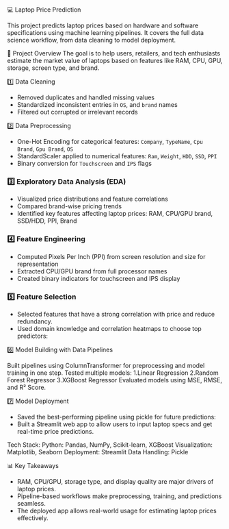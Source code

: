 💻 Laptop Price Prediction

This project predicts laptop prices based on hardware and software specifications using machine learning pipelines. It covers the full data science workflow, from data cleaning to model deployment.

📌 Project Overview
The goal is to help users, retailers, and tech enthusiasts estimate the market value of laptops based on features like RAM, CPU, GPU, storage, screen type, and brand.


1️⃣ Data Cleaning
- Removed duplicates and handled missing values
- Standardized inconsistent entries in `OS`, and `brand` names
- Filtered out corrupted or irrelevant records

2️⃣ Data Preprocessing
- One-Hot Encoding for categorical features: `Company`, `TypeName`, `Cpu Brand`, `Gpu Brand`, `OS`
- StandardScaler applied to numerical features: `Ram`, `Weight`, `HDD`, `SSD`, `PPI`
- Binary conversion for `Touchscreen` and `IPS` flags

### 3️⃣ Exploratory Data Analysis (EDA)
- Visualized price distributions and feature correlations
- Compared brand-wise pricing trends
- Identified key features affecting laptop prices: RAM, CPU/GPU brand, SSD/HDD, PPI, Brand

### 4️⃣ Feature Engineering
- Computed Pixels Per Inch (PPI) from screen resolution and size for representation
- Extracted CPU/GPU brand from full processor names
- Created binary indicators for touchscreen and IPS display

### 5️⃣ Feature Selection
- Selected features that have a strong correlation with price and reduce redundancy.
- Used domain knowledge and correlation heatmaps to choose top predictors:

6️⃣ Model Building with Data Pipelines

Built pipelines using ColumnTransformer for preprocessing and model training in one step.
Tested multiple models:
1.Linear Regression
2.Random Forest Regressor
3.XGBoost Regressor
Evaluated models using MSE, RMSE, and R² Score.

7️⃣ Model Deployment
- Saved the best-performing pipeline using pickle for future predictions:
- Built a Streamlit web app to allow users to input laptop specs and get real-time price predictions.

Tech Stack:
Python: Pandas, NumPy, Scikit-learn, XGBoost
Visualization: Matplotlib, Seaborn
Deployment: Streamlit
Data Handling: Pickle

📊 Key Takeaways
- RAM, CPU/GPU, storage type, and display quality are major drivers of laptop prices.
- Pipeline-based workflows make preprocessing, training, and predictions seamless.
- The deployed app allows real-world usage for estimating laptop prices effectively.
